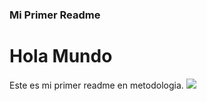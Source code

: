 ### Mi Primer Readme



# Hola Mundo

Este es mi primer readme en metodologia.
![](https://upload.wikimedia.org/wikipedia/commons/c/c2/Investigaci%C3%B3n_de_mercados.jpg)
